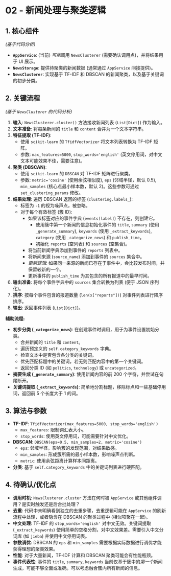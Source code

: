 # 02 - 新闻处理与聚类逻辑

## 1. 核心组件

*(基于代码分析)*

- **`AppService`**: (当前) *可能*调用 `NewsClusterer` (需要确认调用点)，并将结果用于 UI 展示。
- **`NewsStorage`**: 提供待聚类的新闻数据 (通常通过 `AppService` 间接提供)。
- **`NewsClusterer`**: 实现基于 TF-IDF 和 DBSCAN 的新闻聚类，以及基于关键词的初步分类。

## 2. 关键流程

*(基于 `NewsClusterer` 的代码分析)*

1.  **输入**: `NewsClusterer.cluster()` 方法接收新闻列表 (`List[Dict]`) 作为输入。
2.  **文本准备**: 将每条新闻的 `title` 和 `content` 合并为一个文本字符串。
3.  **特征提取 (TF-IDF)**:
    -   使用 `scikit-learn` 的 `TfidfVectorizer` 将文本列表转换为 TF-IDF 矩阵。
    -   参数: `max_features=5000`, `stop_words='english'` (英文停用词，对中文文本可能效果不佳，需要注意)。
4.  **聚类 (DBSCAN)**:
    -   使用 `scikit-learn` 的 `DBSCAN` 对 TF-IDF 矩阵进行聚类。
    -   参数: `metric='cosine'` (使用余弦相似度), `eps` (邻域半径，默认 0.5), `min_samples` (核心点最小样本数，默认 2)。这些参数可通过 `set_clustering_params` 修改。
5.  **结果处理**: 遍历 DBSCAN 返回的标签 (`clustering.labels_`):
    -   标签为 `-1` 的视为噪声点，被忽略。
    -   对于每个有效标签 (簇 ID):
        -   如果该标签对应的事件字典 (`events[label]`) 不存在，则创建它。
            -   使用簇中第一个新闻的信息初始化事件的 `title`, `summary` (使用 `_generate_summary`), `keywords` (使用 `_extract_keywords`), `category` (使用 `_categorize_news`) 和 `publish_time`。
            -   初始化 `reports` (空列表) 和 `sources` (空集合)。
        -   将当前新闻字典添加到事件的 `reports` 列表中。
        -   将新闻来源 (`source_name`) 添加到事件的 `sources` 集合中。
        -   *更新逻辑*: 如果同一来源的新闻已存在于事件中，会比较发布时间，并保留较新的一个。
        -   更新事件的 `publish_time` 为其包含的所有报道中的最早时间。
6.  **输出准备**: 将每个事件字典中的 `sources` 集合转换为列表 (便于 JSON 序列化)。
7.  **排序**: 按每个事件包含的报道数量 (`len(x["reports"])`) 对事件列表进行降序排序。
8.  **输出**: 返回事件列表 (`List[Dict]`)。

**辅助流程:**

-   **初步分类 (`_categorize_news`)**: 在创建事件时调用，用于为事件设置初始分类。
    -   合并新闻的 `title` 和 `content`。
    -   遍历预定义的 `self.category_keywords` 字典。
    -   检查文本中是否包含各分类的关键词。
    -   优先匹配标题中的关键词，若无则匹配内容中的第一个关键词。
    -   返回分类 ID (如 `politics`, `technology`) 或 `uncategorized`。
-   **摘要生成 (`_generate_summary`)**: 使用新闻内容的前 200 个字符，并尝试在句尾断开。
-   **关键词提取 (`_extract_keywords`)**: 简单地分割标题，移除标点和一些基础停用词，返回前 5 个长度大于 1 的词。

## 3. 算法与参数

-   **TF-IDF**: `TfidfVectorizer(max_features=5000, stop_words='english')`
    -   `max_features`: 限制词汇表大小。
    -   `stop_words`: 使用英文停用词，可能需要针对中文优化。
-   **DBSCAN**: `DBSCAN(eps=0.5, min_samples=2, metric='cosine')`
    -   `eps`: 邻域半径，影响簇的发现范围，对结果敏感。
    -   `min_samples`: 形成簇所需的最小样本数，影响噪声点判断。
    -   `metric`: 使用余弦距离计算样本间距离。
-   **分类**: 基于 `self.category_keywords` 中的关键词列表进行硬匹配。

## 4. 待确认/优化点

-   **调用时机**: `NewsClusterer.cluster` 方法在何时被 `AppService` 或其他组件调用？是实时触发还是后台批处理？
-   **去重**: 代码中未明确看到独立的去重步骤，去重逻辑可能在 `AppService` 的刷新流程中处理，或者隐含在 DBSCAN 的聚类过程中 (相似项聚在一起)。
-   **中文处理**: TF-IDF 的 `stop_words='english'` 对中文无效。关键词提取 (`_extract_keywords`) 使用简单的空格分割，对中文效果差。需要引入中文分词库 (如 `jieba`) 并使用中文停用词表。
-   **参数调优**: DBSCAN 的 `eps` 和 `min_samples` 需要根据实际数据进行调优才能获得理想的聚类效果。
-   **性能**: 对于大量新闻，TF-IDF 计算和 DBSCAN 聚类可能会有性能瓶颈。
-   **事件代表性**: 事件的 `title`, `summary`, `keywords` 当前仅基于簇中的*第一个*新闻生成，可能不够全面或准确。可以考虑融合簇内所有新闻的信息。 